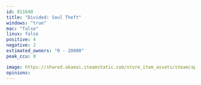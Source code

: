 ```yaml
---
id: 811640
title: "Divided: Soul Theft"
windows: "true"
mac: "false"
linux: false
positive: 4
negative: 2
estimated_owners: "0 - 20000"
peak_ccu: 0

image: https://shared.akamai.steamstatic.com/store_item_assets/steam/apps/811640/header.jpg?t=1521068026
opinions:
---
```

